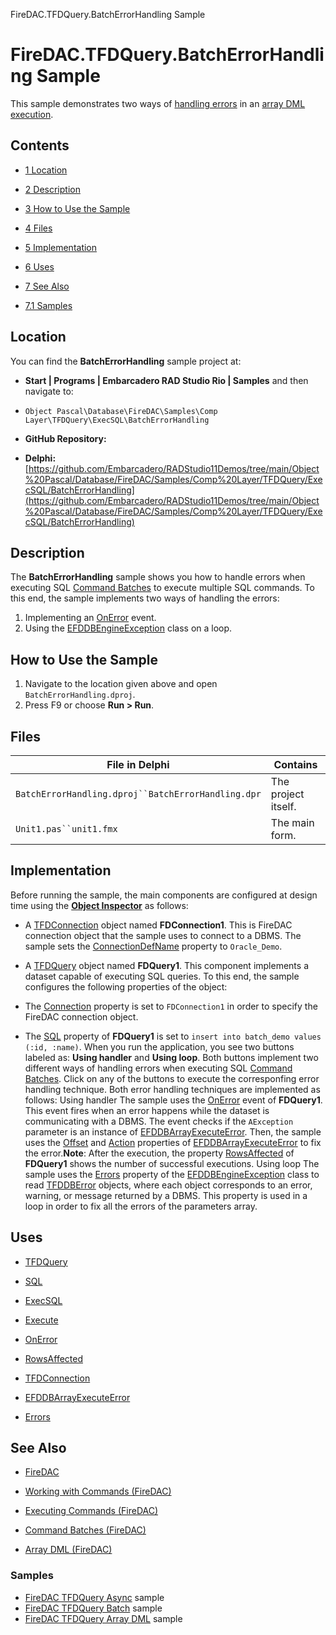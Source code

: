 FireDAC.TFDQuery.BatchErrorHandling Sample[]()
# FireDAC.TFDQuery.BatchErrorHandling Sample 


This sample demonstrates two ways of [handling errors](http://docwiki.embarcadero.com/RADStudio/en/Array_DML_(FireDAC)#Error_handling) in an [array DML execution](http://docwiki.embarcadero.com/RADStudio/en/Array_DML_(FireDAC)).
## Contents



* [1 Location](#Location)
* [2 Description](#Description)
* [3 How to Use the Sample](#How_to_Use_the_Sample)
* [4 Files](#Files)
* [5 Implementation](#Implementation)
* [6 Uses](#Uses)
* [7 See Also](#See_Also)

* [7.1 Samples](#Samples)


## Location 

You can find the **BatchErrorHandling** sample project at:
* **Start | Programs | Embarcadero RAD Studio Rio | Samples** and then navigate to:

* `Object Pascal\Database\FireDAC\Samples\Comp Layer\TFDQuery\ExecSQL\BatchErrorHandling`

* **GitHub Repository:**

* **Delphi:**[https://github.com/Embarcadero/RADStudio11Demos/tree/main/Object%20Pascal/Database/FireDAC/Samples/Comp%20Layer/TFDQuery/ExecSQL/BatchErrorHandling](https://github.com/Embarcadero/RADStudio11Demos/tree/main/Object%20Pascal/Database/FireDAC/Samples/Comp%20Layer/TFDQuery/ExecSQL/BatchErrorHandling)

## Description 

The **BatchErrorHandling** sample shows you how to handle errors when executing SQL [Command Batches](http://docwiki.embarcadero.com/RADStudio/en/Command_Batches_(FireDAC)) to execute multiple SQL commands. To this end, the sample implements two ways of handling the errors:
1.  Implementing an [OnError](http://docwiki.embarcadero.com/Libraries/en/FireDAC.Comp.Client.TFDQuery.OnError) event.
2.  Using the [EFDDBEngineException](http://docwiki.embarcadero.com/Libraries/en/FireDAC.Stan.Error.EFDDBEngineException) class on a loop.

## How to Use the Sample 


1.  Navigate to the location given above and open `BatchErrorHandling.dproj`.
2.  Press F9 or choose **Run > Run**.

## Files 



| File in Delphi                                     | Contains            |
| -------------------------------------------------- | ------------------- |
| `BatchErrorHandling.dproj``BatchErrorHandling.dpr` | The project itself. |
| `Unit1.pas``unit1.fmx`                             | The main form.      |


## Implementation 

Before running the sample, the main components are configured at design time using the **[Object Inspector](http://docwiki.embarcadero.com/RADStudio/en/Object_Inspector)** as follows:
*  A [TFDConnection](http://docwiki.embarcadero.com/Libraries/en/FireDAC.Comp.Client.TFDConnection) object named **FDConnection1**. This is FireDAC connection object that the sample uses to connect to a DBMS. The sample sets the [ConnectionDefName](http://docwiki.embarcadero.com/Libraries/en/FireDAC.Comp.Client.TFDCustomConnection.ConnectionDefName) property to `Oracle_Demo`.

*  A [TFDQuery](http://docwiki.embarcadero.com/Libraries/en/FireDAC.Comp.Client.TFDQuery) object named **FDQuery1**. This component implements a dataset capable of executing SQL queries. To this end, the sample configures the following properties of the object:

*  The [Connection](http://docwiki.embarcadero.com/Libraries/en/FireDAC.Comp.Client.TFDRdbmsDataSet.Connection) property is set to `FDConnection1` in order to specify the FireDAC connection object.
*  The [SQL](http://docwiki.embarcadero.com/Libraries/en/FireDAC.Comp.Client.TFDCustomQuery.SQL) property of **FDQuery1** is set to `insert into batch_demo values (:id, :name)`.
When you run the application, you see two buttons labeled as: **Using handler** and **Using loop**. Both buttons implement two different ways of handling errors when executing SQL [Command Batches](http://docwiki.embarcadero.com/RADStudio/en/Command_Batches_(FireDAC)). Click on any of the buttons to execute the corresponfing error handling technique. Both error handling techniques are implemented as follows: Using handler The sample uses the [OnError](http://docwiki.embarcadero.com/Libraries/en/FireDAC.Comp.Client.TFDQuery.OnError) event of **FDQuery1**. This event fires when an error happens while the dataset is communicating with a DBMS. The event checks if the `AException` parameter is an instance of [EFDDBArrayExecuteError](http://docwiki.embarcadero.com/Libraries/en/FireDAC.Stan.Error.EFDDBArrayExecuteError). Then, the sample uses the [Offset](http://docwiki.embarcadero.com/Libraries/en/FireDAC.Stan.Error.EFDDBArrayExecuteError.Offset) and [Action](http://docwiki.embarcadero.com/Libraries/en/FireDAC.Stan.Error.EFDDBArrayExecuteError.Action) properties of [EFDDBArrayExecuteError](http://docwiki.embarcadero.com/Libraries/en/FireDAC.Stan.Error.EFDDBArrayExecuteError) to fix the error.**Note**: After the execution, the property [RowsAffected](http://docwiki.embarcadero.com/Libraries/en/FireDAC.Comp.Client.TFDRdbmsDataSet.RowsAffected) of **FDQuery1** shows the number of successful executions. Using loop The sample uses the [Errors](http://docwiki.embarcadero.com/Libraries/en/FireDAC.Stan.Error.EFDDBEngineException.Errors) property of the [EFDDBEngineException](http://docwiki.embarcadero.com/Libraries/en/FireDAC.Stan.Error.EFDDBEngineException) class to read [TFDDBError](http://docwiki.embarcadero.com/Libraries/en/FireDAC.Stan.Error.TFDDBError) objects, where each object corresponds to an error, warning, or message returned by a DBMS. This property is used in a loop in order to fix all the errors of the parameters array.
## Uses 


* [TFDQuery](http://docwiki.embarcadero.com/Libraries/en/FireDAC.Comp.Client.TFDQuery)

* [SQL](http://docwiki.embarcadero.com/Libraries/en/FireDAC.Comp.Client.TFDCustomQuery.SQL)
* [ExecSQL](http://docwiki.embarcadero.com/Libraries/en/FireDAC.Comp.Client.TFDCustomQuery.ExecSQL)
* [Execute](http://docwiki.embarcadero.com/Libraries/en/FireDAC.Comp.DataSet.TFDDataSet.Execute)
* [OnError](http://docwiki.embarcadero.com/Libraries/en/FireDAC.Comp.Client.TFDQuery.OnError)
* [RowsAffected](http://docwiki.embarcadero.com/Libraries/en/FireDAC.Comp.Client.TFDRdbmsDataSet.RowsAffected)

* [TFDConnection](http://docwiki.embarcadero.com/Libraries/en/FireDAC.Comp.Client.TFDConnection)
* [EFDDBArrayExecuteError](http://docwiki.embarcadero.com/Libraries/en/FireDAC.Stan.Error.EFDDBArrayExecuteError)

* [Errors](http://docwiki.embarcadero.com/Libraries/en/FireDAC.Stan.Error.EFDDBEngineException.Errors)

## See Also 


* [FireDAC](http://docwiki.embarcadero.com/RADStudio/en/FireDAC)
* [Working with Commands (FireDAC)](http://docwiki.embarcadero.com/RADStudio/en/Working_with_Commands_(FireDAC))

* [Executing Commands (FireDAC)](http://docwiki.embarcadero.com/RADStudio/en/Executing_Commands_(FireDAC))
* [Command Batches (FireDAC)](http://docwiki.embarcadero.com/RADStudio/en/Command_Batches_(FireDAC))
* [Array DML (FireDAC)](http://docwiki.embarcadero.com/RADStudio/en/Array_DML_(FireDAC))

### Samples 


* [FireDAC TFDQuery Async](http://docwiki.embarcadero.com/CodeExamples/en/FireDAC.TFDQuery.Async_Sample) sample
* [FireDAC TFDQuery Batch](http://docwiki.embarcadero.com/CodeExamples/en/FireDAC.TFDQuery.Batch_Sample) sample
* [FireDAC TFDQuery Array DML](http://docwiki.embarcadero.com/CodeExamples/en/FireDAC.TFDQuery.ArrayDML_Sample) sample





